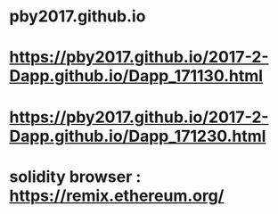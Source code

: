 # pby2017.github.io

# https://pby2017.github.io/2017-2-Dapp.github.io/Dapp_171130.html

# https://pby2017.github.io/2017-2-Dapp.github.io/Dapp_171230.html

# solidity browser : https://remix.ethereum.org/
